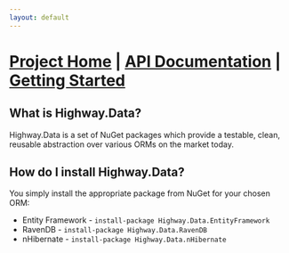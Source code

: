 ```yaml
---
layout: default
---
```


# [Project Home][Home] | [API Documentation][api] | [Getting Started][Start]

## What is Highway.Data?

Highway.Data is a set of NuGet packages which provide a testable, clean, reusable abstraction over various ORMs on the market today.

## How do I install Highway.Data?

You simply install the appropriate package from NuGet for your chosen ORM:

* Entity Framework - `install-package Highway.Data.EntityFramework`
* RavenDB - `install-package Highway.Data.RavenDB`
* nHibernate - `install-package Highway.Data.nHibernate`


[Home]:				/projects/data/
[Start]:				/projects/data/start.html
[api]:				/projects/data/api/index.html
[Data]:				/projects/data/
[Insurance]:		/projects/insurance/
[OnRamper]:			/projects/onramper/
[MVC]:				/projects/onramp/mvc/
[Services]:			/projects/onramp/services/
[Pavement]:			/projects/pavement/
[RoadCrew]:			/projects/roadcrew/
[Configuration]:	/projects/configuration/